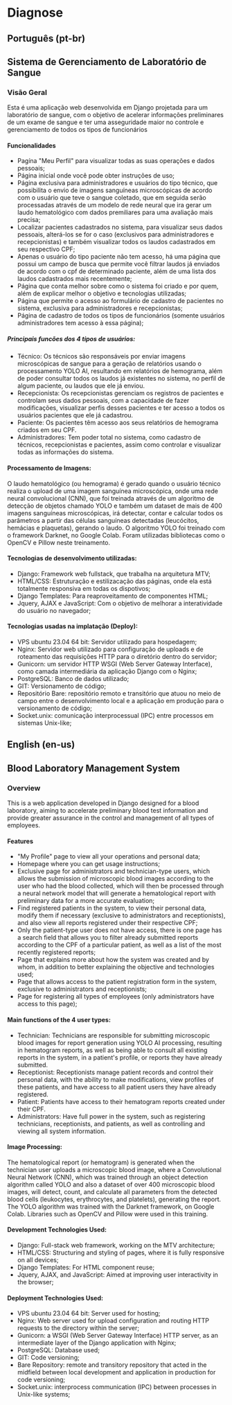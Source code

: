 # Diagnose

## Português (pt-br)

## Sistema de Gerenciamento de Laboratório de Sangue

### Visão Geral
Esta é uma aplicação web desenvolvida em Django projetada para um laboratório de sangue, com o objetivo de acelerar informações preliminares de um exame de sangue e ter uma asseguridade maior no controle e gerenciamento de todos os tipos de funcionários


#### Funcionalidades
- Pagína "Meu Perfil" para visualizar todas as suas operações e dados pessoais;
- Página inicial onde você pode obter instruções de uso;
- Página exclusiva para administradores e usuários do tipo técnico, que possibilita o envio de imagens sanguíneas microscópicas de acordo com o usuário que teve o sangue coletado, que em seguida serão processadas através de um modelo de rede neural que ira gerar um laudo hematológico com dados premiliares para uma avaliação mais precisa;
- Localizar pacientes cadastrados no sistema, para visualizar seus dados pessoais, alterá-los se for o caso (exclusivos para administradores e recepcionistas) e também visualizar todos os laudos cadastrados em seu respectivo CPF;
- Apenas o usuário do tipo paciente não tem acesso, há uma página que possui um campo de busca que permite você filtrar laudos já enviados de acordo com o cpf de determinado paciente, além de uma lista dos laudos cadastrados mais recentemente;
- Página que conta melhor sobre como o sistema foi criado e por quem, além de explicar melhor o objetivo e tecnologias utilizadas;
- Página que permite o acesso ao formulário de cadastro de pacientes no sistema, exclusiva para administradores e recepcionistas;
- Página de cadastro de todos os tipos de funcionários (somente usuários administradores tem acesso à essa página);

                    
##### Principais funcões dos 4 tipos de usuários:
- Técnico: Os técnicos são responsáveis por enviar imagens microscópicas de sangue para a geração de relatórios usando o processamento YOLO AI, resultando em relatórios de hemograma, além de poder consultar todos os laudos já existentes no sistema, no perfil de algum paciente, ou laudos que ele já enviou.
- Recepcionista: Os recepcionistas gerenciam os registros de pacientes e controlam seus dados pessoais, com a capacidade de fazer modificações, visualizar perfis desses pacientes e ter acesso a todos os usuários pacientes que ele já cadastrou.
- Paciente: Os pacientes têm acesso aos seus relatórios de hemograma criados em seu CPF.
- Administradores: Tem poder total no sistema, como cadastro de técnicos, recepcionistas e pacientes, assim como controlar e visualizar todas as informações do sistema.

  
#### Processamento de Imagens:
O laudo hematológico (ou hemograma) é gerado quando o usuário técnico realiza o upload de uma imagem sanguínea microscópica, onde uma rede neural convolucional (CNN), que foi treinada através de um algoritmo de detecção de objetos chamado YOLO e também um dataset de mais de 400 imagens sanguíneas microscópicas, irá detectar, contar e calcular todos os parâmetros a partir das células sanguíneas detectadas (leucócitos, hemácias e plaquetas), gerando o laudo. O algoritmo YOLO foi treinado com o framework Darknet, no Google Colab. Foram utilizadas bibliotecas como o OpenCV e Pillow neste treinamento.  


#### Tecnologias de desenvolvimento utilizadas:
- Django: Framework web fullstack, que trabalha na arquitetura MTV;
- HTML/CSS: Estruturação e estilizacação das páginas, onde ela está totalmente responsiva em todas os dispotivos;
- Django Templates: Para reaproveitamento de componentes HTML;
- Jquery, AJAX e JavaScript: Com o objetivo de melhorar a interatividade do usuário no navegador;


#### Tecnologias usadas na implatação (Deploy):
- VPS ubuntu 23.04 64 bit: Servidor utilizado para hospedagem;
- Nginx: Servidor web utilizado para configuração de uploads e de roteamento das requisições HTTP para o diretório dentro do servidor;
- Gunicorn: um servidor HTTP WSGI (Web Server Gateway Interface), como camada intermediária da aplicação Django com o Nginx;
- PostgreSQL: Banco de dados utilizado;
- GIT: Versionamento de código;
- Repositório Bare: repositório remoto e transitório que atuou no meio de campo entre o desenvolvimento local e a aplicação em produção para o versionamento de código;
- Socket.unix: comunicação interprocessual (IPC) entre processos em sistemas Unix-like;


## English (en-us)

## Blood Laboratory Management System

### Overview
This is a web application developed in Django designed for a blood laboratory, aiming to accelerate preliminary blood test information and provide greater assurance in the control and management of all types of employees.


#### Features
- "My Profile" page to view all your operations and personal data;
- Homepage where you can get usage instructions;
- Exclusive page for administrators and technician-type users, which allows the submission of microscopic blood images according to the user who had the blood collected, which will then be processed through a neural network model that will generate a hematological report with preliminary data for a more accurate evaluation;
- Find registered patients in the system, to view their personal data, modify them if necessary (exclusive to administrators and receptionists), and also view all reports registered under their respective CPF;
- Only the patient-type user does not have access, there is one page has a search field that allows you to filter already submitted reports according to the CPF of a particular patient, as well as a list of the most recently registered reports;
- Page that explains more about how the system was created and by whom, in addition to better explaining the objective and technologies used;
- Page that allows access to the patient registration form in the system, exclusive to administrators and receptionists;
- Page for registering all types of employees (only administrators have access to this page);


#### Main functions of the 4 user types:
- Technician: Technicians are responsible for submitting microscopic blood images for report generation using YOLO AI processing, resulting in hematogram reports, as well as being able to consult all existing reports in the system, in a patient's profile, or reports they have already submitted.
- Receptionist: Receptionists manage patient records and control their personal data, with the ability to make modifications, view profiles of these patients, and have access to all patient users they have already registered.
- Patient: Patients have access to their hematogram reports created under their CPF.
- Administrators: Have full power in the system, such as registering technicians, receptionists, and patients, as well as controlling and viewing all system information.


#### Image Processing:
The hematological report (or hematogram) is generated when the technician user uploads a microscopic blood image, where a Convolutional Neural Network (CNN), which was trained through an object detection algorithm called YOLO and also a dataset of over 400 microscopic blood images, will detect, count, and calculate all parameters from the detected blood cells (leukocytes, erythrocytes, and platelets), generating the report. The YOLO algorithm was trained with the Darknet framework, on Google Colab. Libraries such as OpenCV and Pillow were used in this training.


#### Development Technologies Used:
- Django: Full-stack web framework, working on the MTV architecture;
- HTML/CSS: Structuring and styling of pages, where it is fully responsive on all devices;
- Django Templates: For HTML component reuse;
- Jquery, AJAX, and JavaScript: Aimed at improving user interactivity in the browser;


#### Deployment Technologies Used:
- VPS ubuntu 23.04 64 bit: Server used for hosting;
- Nginx: Web server used for upload configuration and routing HTTP requests to the directory within the server;
- Gunicorn: a WSGI (Web Server Gateway Interface) HTTP server, as an intermediate layer of the Django application with Nginx;
- PostgreSQL: Database used;
- GIT: Code versioning;
- Bare Repository: remote and transitory repository that acted in the midfield between local development and application in production for code versioning;
- Socket.unix: interprocess communication (IPC) between processes in Unix-like systems;






